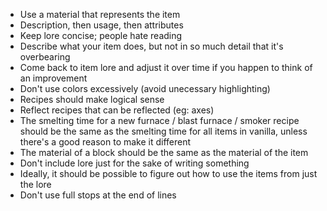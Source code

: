 - Use a material that represents the item
- Description, then usage, then attributes
- Keep lore concise; people hate reading
- Describe what your item does, but not in so much detail that it's overbearing
- Come back to item lore and adjust it over time if you happen to think of an improvement
- Don't use colors excessively (avoid unecessary highlighting)
- Recipes should make logical sense
- Reflect recipes that can be reflected (eg: axes)
- The smelting time for a new furnace / blast furnace / smoker recipe should be the same as the smelting time for all items in vanilla, unless there's a good reason to make it different
- The material of a block should be the same as the material of the item
- Don't include lore just for the sake of writing something
- Ideally, it should be possible to figure out how to use the items from just the lore
- Don't use full stops at the end of lines

